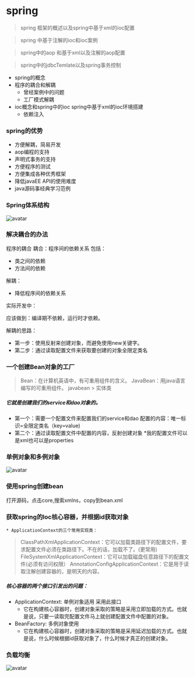 # spring 
> spring 框架的概述以及spring中基于xml的ioc配置

> spring 中基于注解的ioc和ioc案例

> spring中的aop 和基于xml以及注解的aop配置

> spring中的jdbcTemlate以及spring事务控制

* spring的概念
* 程序的耦合和解耦
  * 曾经案例中的问题
  * 工厂模式解耦
* ioc概念和spring中的ioc 
  spring中基于xml的ioc环境搭建
   * 依赖注入
   
 ### spring的优势
 * 方便解耦，简易开发
 * aop编程的支持
 * 声明式事务的支持
 * 方便程序的测试
 * 方便集成各种优秀框架
 * 降低javaEE API的使用难度
 * java源码事经典学习范例
   
 ### Spring体系结构
![avatar](https://note.youdao.com/yws/public/resource/17e41f0bc81c321444f3c7f93de83a99/xmlnote/D31FC1764B1C41D999AEE6320A75E0A8/6518)

### 解决耦合的办法
程序的耦合
耦合：程序间的依赖关系
包括：
* 类之间的依赖
* 方法间的依赖

解耦：
 * 降低程序间的依赖关系
 
实际开发中：

应该做到：编译期不依赖，运行时才依赖。

解耦的思路：
* 第一步：使用反射来创建对象，而避免使用new关键字。
* 第二步：通过读取配置文件来获取要创建的对象全限定类名



### 一个创建Bean对象的工厂
> Bean：在计算机英语中，有可重用组件的含义。
> JavaBean：用java语言编写的可重用组件。
> javabean >  实体类
 
##### 它就是创建我们的service和dao对象的。

* 第一个：需要一个配置文件来配置我们的service和dao
           配置的内容：唯一标识=全限定类名（key=value)
* 第二个：通过读取配置文件中配置的内容，反射创建对象
   *我的配置文件可以是xml也可以是properties
 
 
 ### 单例对象和多例对象
 ![avatar](http://note.youdao.com/yws/public/resource/17e41f0bc81c321444f3c7f93de83a99/xmlnote/2F6F5D10134945F4BA939CB49362C344/6520)


### 使用spring创建bean
打开源码，点击core,搜索xmlns，copy到bean.xml

### 获取spring的Ioc核心容器，并根据id获取对象
    * ApplicationContext的三个常用实现类：
> ClassPathXmlApplicationContext：它可以加载类路径下的配置文件，要求配置文件必须在类路径下。不在的话，加载不了。(更常用)
> FileSystemXmlApplicationContext：它可以加载磁盘任意路径下的配置文件(必须有访问权限）
> AnnotationConfigApplicationContext：它是用于读取注解创建容器的，是明天的内容。
##### 核心容器的两个接口引发出的问题：
* ApplicationContext:     单例对象适用              采用此接口
   * 它在构建核心容器时，创建对象采取的策略是采用立即加载的方式。也就是说，只要一读取完配置文件马上就创建配置文件中配置的对象。
* BeanFactory:            多例对象使用
   * 它在构建核心容器时，创建对象采取的策略是采用延迟加载的方式。也就是说，什么时候根据id获取对象了，什么时候才真正的创建对象。


### 负载均衡
![avatar](http://note.youdao.com/yws/public/resource/17e41f0bc81c321444f3c7f93de83a99/xmlnote/6B72AC9A86A34311971EEB2078A9A3DD/6523)
